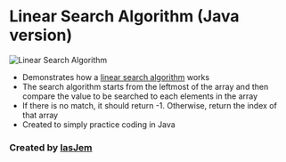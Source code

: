 # Linear Search Algorithm (Java version)

![Linear Search Algorithm](https://cdncontribute.geeksforgeeks.org/wp-content/uploads/Linear.png)

* Demonstrates how a [linear search algorithm](https://www.geeksforgeeks.org/linear-search/) works
* The search algorithm starts from the leftmost of the array and then compare the value to be searched to each elements in the array
* If there is no match, it should return -1. Otherwise, return the index of that array
* Created to simply practice coding in Java 

### Created by [IasJem](https://github.com/iasjem)